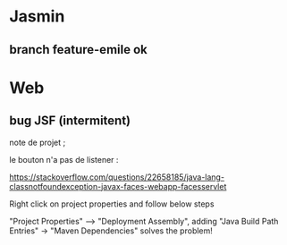 # Jasmin

## branch feature-emile ok

# Web 
## bug JSF (intermitent)



note de projet ; 


le bouton  n'a pas de listener : 

https://stackoverflow.com/questions/22658185/java-lang-classnotfoundexception-javax-faces-webapp-facesservlet


Right click on project properties and follow below steps

"Project Properties" --> "Deployment Assembly", adding "Java Build Path Entries" -> "Maven Dependencies" solves the problem!

